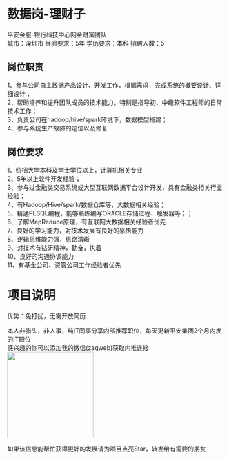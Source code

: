 # 数据岗-理财子
平安金服-银行科技中心网金财富团队  
城市：深圳市 经验要求：5年 学历要求：本科  招聘人数：5

## 岗位职责
1、参与公司自主数据产品设计、开发工作，根据需求，完成系统的概要设计、详细设计；   
2、帮助培养和提升团队成员的技术能力，特别是指导初、中级软件工程师的日常技术工作；   
3、负责公司在hadoop/hive/spark环境下，数据模型搭建；   
4、参与系统生产故障的定位以及修复

## 岗位要求
1、统招大学本科及学士学位以上，计算机相关专业   
2、5年以上软件开发经验；   
3、参与过金融类交易系统或大型互联网数据平台设计开发，具有金融类相关行业经验；   
4、有Hadoop/Hive/spark/数据仓库等，大数据相关经验；   
5、精通PLSQL编程，能够熟练编写ORACLE存储过程、触发器等；；   
6、了解MapReduce原理，有互联网大数据相关经验者优先   
7、良好的学习能力，对技术发展有良好的感悟能力   
8、逻辑思维能力强，思路清晰   
9、对技术有钻研精神，勤奋，执着   
10、良好的沟通协调能力   
11、有基金公司、资管公司工作经验者优先

# 项目说明

优势：免打扰，无需开放简历

本人非猎头，非人事，纯IT同事分享内部推荐职位，每天更新平安集团2个月内发的IT职位  
感兴趣的你可以添加我的微信(zaqweb)获取内推连接  
<img src="https://github.com/zaqweb/PA-IT-JOBS/blob/master/WechatICode.jpeg"  height="200" width="200">

如果该信息能帮忙获得更好的发展请为项目点亮Star，转发给有需要的朋友




